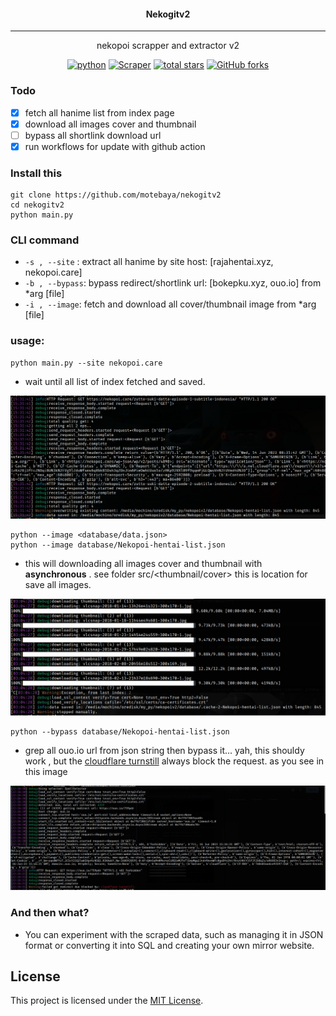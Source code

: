 <div align='center'>
    <h4> Nekogitv2 </h4>
    <hr>
    <p> nekopoi scrapper and extractor v2</p>

[![python](https://img.shields.io/badge/python-3.10.6-blue?logo=python&logoColor=yellow)](https://www.python.org/downloads/release/python-3100/)
[![Scraper](https://img.shields.io/badge/page-scrapper-red?logo=strapi&logoColor=blue)](https://example.com)
[![total stars](https://img.shields.io/github/stars/motebaya/nekogitv2.svg?style=social)](https://github.com/motebaya/nekogitv2/stargazers)
[![GitHub forks](https://img.shields.io/github/forks/motebaya/nekogitv2.svg?style=social)](https://github.com/motebaya/nekogitv2/network/members)

</div>

### Todo

- [x] fetch all hanime list from index page
- [x] download all images cover and thumbnail
- [ ] bypass all shortlink download url
- [x] run workflows for update with github action

### Install this

```
git clone https://github.com/motebaya/nekogitv2
cd nekogitv2
python main.py
```

### CLI command

- `-s , --site` : extract all hanime by site host: [rajahentai.xyz, nekopoi.care]
- `-b , --bypass`: bypass redirect/shortlink url: [bokepku.xyz, ouo.io] from \*arg [file]
- `-i , --image`: fetch and download all cover/thumbnail image from \*arg [file]

### usage:

```
python main.py --site nekopoi.care
```

- wait until all list of index fetched and saved.

![image](src/main-fetch-all.png)

```
python --image <database/data.json>
python --image database/Nekopoi-hentai-list.json
```

- this will downloading all images cover and thumbnail with **asynchronous** . see folder src/<thumbnail/cover> this is location for save all images.

![downloading image](src/main-downloading-image.png)

```
python --bypass database/Nekopoi-hentai-list.json
```

- grep all ouo.io url from json string then bypass it... yah, this shouldy work , but the [cloudflare turnstill](https://www.cloudflare.com/products/turnstile/) always block the request. as you see in this image

![main bypass](src/main-bypass.png)

### And then what?

- You can experiment with the scraped data, such as managing it in JSON format or converting it into SQL and creating your own mirror website.

## License

This project is licensed under the [MIT License](LICENSE).
